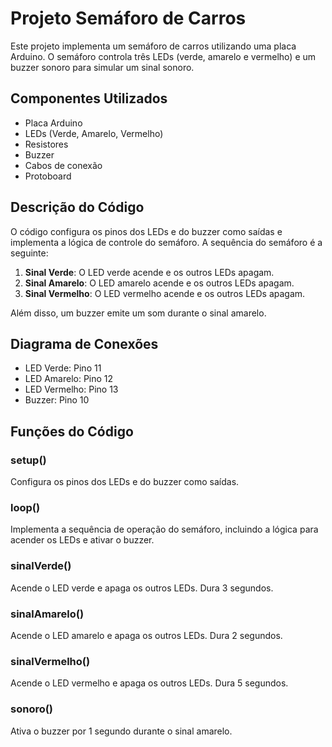 
# Projeto Semáforo de Carros

Este projeto implementa um semáforo de carros utilizando uma placa Arduino. O semáforo controla três LEDs (verde, amarelo e vermelho) e um buzzer sonoro para simular um sinal sonoro.

## Componentes Utilizados

- Placa Arduino
- LEDs (Verde, Amarelo, Vermelho)
- Resistores
- Buzzer
- Cabos de conexão
- Protoboard

## Descrição do Código

O código configura os pinos dos LEDs e do buzzer como saídas e implementa a lógica de controle do semáforo. A sequência do semáforo é a seguinte:

1. **Sinal Verde**: O LED verde acende e os outros LEDs apagam.
2. **Sinal Amarelo**: O LED amarelo acende e os outros LEDs apagam.
3. **Sinal Vermelho**: O LED vermelho acende e os outros LEDs apagam.

Além disso, um buzzer emite um som durante o sinal amarelo.

## Diagrama de Conexões

- LED Verde: Pino 11
- LED Amarelo: Pino 12
- LED Vermelho: Pino 13
- Buzzer: Pino 10

## Funções do Código

### setup()
Configura os pinos dos LEDs e do buzzer como saídas.

### loop()
Implementa a sequência de operação do semáforo, incluindo a lógica para acender os LEDs e ativar o buzzer.

### sinalVerde()
Acende o LED verde e apaga os outros LEDs. Dura 3 segundos.

### sinalAmarelo()
Acende o LED amarelo e apaga os outros LEDs. Dura 2 segundos.

### sinalVermelho()
Acende o LED vermelho e apaga os outros LEDs. Dura 5 segundos.

### sonoro()
Ativa o buzzer por 1 segundo durante o sinal amarelo.
